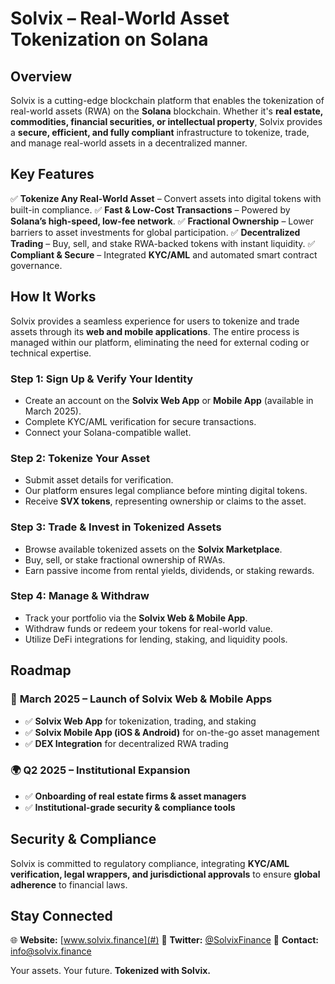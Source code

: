 # **Solvix – Real-World Asset Tokenization on Solana**

## **Overview**
Solvix is a cutting-edge blockchain platform that enables the tokenization of real-world assets (RWA) on the **Solana** blockchain. Whether it's **real estate, commodities, financial securities, or intellectual property**, Solvix provides a **secure, efficient, and fully compliant** infrastructure to tokenize, trade, and manage real-world assets in a decentralized manner.

## **Key Features**
✅ **Tokenize Any Real-World Asset** – Convert assets into digital tokens with built-in compliance.
✅ **Fast & Low-Cost Transactions** – Powered by **Solana’s high-speed, low-fee network**.
✅ **Fractional Ownership** – Lower barriers to asset investments for global participation.
✅ **Decentralized Trading** – Buy, sell, and stake RWA-backed tokens with instant liquidity.
✅ **Compliant & Secure** – Integrated **KYC/AML** and automated smart contract governance.

## **How It Works**
Solvix provides a seamless experience for users to tokenize and trade assets through its **web and mobile applications**. The entire process is managed within our platform, eliminating the need for external coding or technical expertise.

### **Step 1: Sign Up & Verify Your Identity**
- Create an account on the **Solvix Web App** or **Mobile App** (available in March 2025).
- Complete KYC/AML verification for secure transactions.
- Connect your Solana-compatible wallet.

### **Step 2: Tokenize Your Asset**
- Submit asset details for verification.
- Our platform ensures legal compliance before minting digital tokens.
- Receive **SVX tokens**, representing ownership or claims to the asset.

### **Step 3: Trade & Invest in Tokenized Assets**
- Browse available tokenized assets on the **Solvix Marketplace**.
- Buy, sell, or stake fractional ownership of RWAs.
- Earn passive income from rental yields, dividends, or staking rewards.

### **Step 4: Manage & Withdraw**
- Track your portfolio via the **Solvix Web & Mobile App**.
- Withdraw funds or redeem your tokens for real-world value.
- Utilize DeFi integrations for lending, staking, and liquidity pools.

## **Roadmap**
### 🚀 **March 2025 – Launch of Solvix Web & Mobile Apps**
- ✅ **Solvix Web App** for tokenization, trading, and staking
- ✅ **Solvix Mobile App (iOS & Android)** for on-the-go asset management
- ✅ **DEX Integration** for decentralized RWA trading

### 🌍 **Q2 2025 – Institutional Expansion**
- ✅ **Onboarding of real estate firms & asset managers**
- ✅ **Institutional-grade security & compliance tools**

## **Security & Compliance**
Solvix is committed to regulatory compliance, integrating **KYC/AML verification, legal wrappers, and jurisdictional approvals** to ensure **global adherence** to financial laws.

## **Stay Connected**
🌐 **Website:** [www.solvix.finance](#)
📢 **Twitter:** [@SolvixFinance](#)
📧 **Contact:** info@solvix.finance

Your assets. Your future. **Tokenized with Solvix.**
